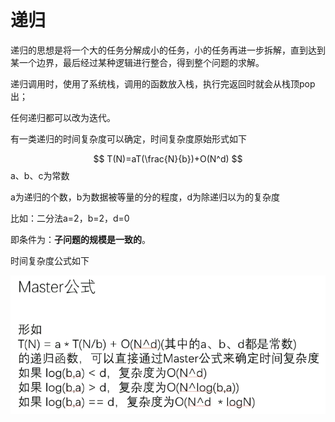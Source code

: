 # 递归

递归的思想是将一个大的任务分解成小的任务，小的任务再进一步拆解，直到达到某一个边界，最后经过某种逻辑进行整合，得到整个问题的求解。

递归调用时，使用了系统栈，调用的函数放入栈，执行完返回时就会从栈顶pop出；

任何递归都可以改为迭代。

有一类递归的时间复杂度可以确定，时间复杂度原始形式如下

$$
T(N)=aT(\frac{N}{b})+O(N^d)
$$
a、b、c为常数

a为递归的个数，b为数据被等量的分的程度，d为除递归以为的复杂度

比如：二分法a=2，b=2，d=0



即条件为：**子问题的规模是一致的**。

时间复杂度公式如下

![image-20220611214659104](../../图片/基础算法/image-20220611214659104.png)